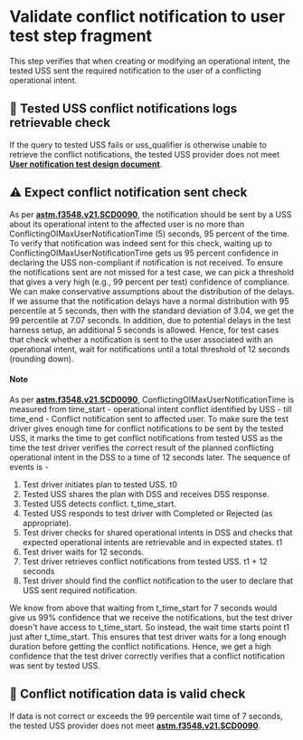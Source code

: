 # Validate conflict notification to user test step fragment

This step verifies that when creating or modifying an operational intent, the tested USS sent the required notification to the user of a conflicting operational intent.

## 🛑 Tested USS conflict notifications logs retrievable check

If the query to tested USS fails or uss_qualifier is otherwise unable to retrieve the conflict notifications, the tested USS provider does not meet
**[User notification test design document](https://docs.google.com/document/d/1yCBxm-vzDVo37D9JEy4ROWvepO0w9FW4LQ5kVqgoiQg/edit)**.

## ⚠️ Expect conflict notification sent check
As per **[astm.f3548.v21.SCD0090](../../../../../requirements/astm/f3548/v21.md)**, the notification should be sent by a USS about its operational intent to the affected user is no more than ConflictingOIMaxUserNotificationTime (5) seconds, 95 percent of the time.
To verify that notification was indeed sent for this check, waiting up to ConflictingOIMaxUserNotificationTime gets us
95 percent confidence in declaring the USS non-compliant if notification is not received.
To ensure the notifications sent are not missed for a test case, we can pick a threshold that gives
a very high (e.g., 99 percent per test) confidence of compliance. We can make conservative assumptions
about the distribution of the delays. If we assume that the notification delays have a normal distribution
with 95 percentile at 5 seconds, then with the standard deviation of 3.04, we get the 99 percentile at 7.07 seconds.
In addition, due to potential delays in the test harness setup, an additional 5 seconds is allowed. Hence, for test cases that check whether a notification is sent to the user associated with an operational intent, wait for notifications until a total threshold of 12 seconds (rounding down).

#### Note
As per **[astm.f3548.v21.SCD0090](../../../../../requirements/astm/f3548/v21.md)**, ConflictingOIMaxUserNotificationTime
is measured from time_start - operational intent conflict identified by USS -
till time_end - Conflict notification sent to affected user.
To make sure the test driver gives enough time for conflict notifications to be sent by the tested USS,
it marks the time to get conflict notifications from tested USS as the time the test driver verifies the correct result of the planned conflicting operational intent in the DSS to a time of 12 seconds later.
The sequence of events is -
1. Test driver initiates plan to tested USS. t0
2. Tested USS shares the plan with DSS and receives DSS response. 
3. Tested USS detects conflict. t_time_start.
3. Tested USS responds to test driver with Completed or Rejected (as appropriate).
4. Test driver checks for shared operational intents in DSS and checks that expected operational intents are retrievable and in expected states. t1
5. Test driver waits for 12 seconds.
6. Test driver retrieves conflict notifications from tested USS. t1 + 12 seconds
7. Test driver should find the conflict notification to the user to declare that USS sent required notification.

We know from above that waiting from t_time_start for 7 seconds would give us 99% confidence that we receive the notifications, but the test driver doesn't have access to t_time_start.
So instead, the wait time starts point t1 just after t_time_start.
This ensures that test driver waits for a long enough duration before getting the conflict notifications.
Hence, we get a high confidence that the test driver correctly verifies that a conflict notification was sent by tested USS.

## 🛑 Conflict notification data is valid check
If data is not correct or exceeds the 99 percentile wait time of 7 seconds, the tested USS provider does not meet **[astm.f3548.v21.SCD0090](../../../../../requirements/astm/f3548/v21.md)**.
